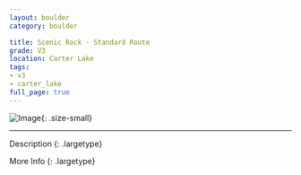 ```yaml
---
layout: boulder
category: boulder

title: Scenic Rock - Standard Route
grade: V3
location: Carter Lake
tags:
- v3
- carter_lake
full_page: true
---
```


![Image](https://pub-512d85031b1440409fe8612f837b8235.r2.dev/standard_route_carter_lake_v3.jpg){: .size-small}

---


Description
{: .largetype}


More Info
{: .largetype}

